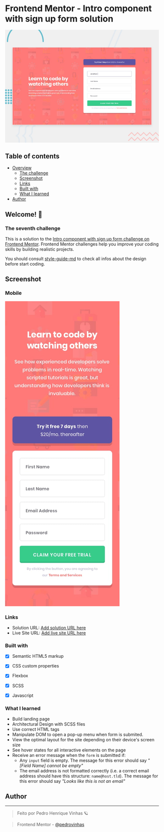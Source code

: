 # Frontend Mentor - Intro component with sign up form solution

![Design preview for the Intro component with sign up form coding challenge](./design/desktop-preview.jpg)
## Table of contents

- [Overview](#overview)
  - [The challenge](#the-challenge)
  - [Screenshot](#screenshot)
  - [Links](#links)
  - [Built with](#built-with)
  - [What I learned](#what-i-learned)
- [Author](#author) 
## Welcome! 👋

### The seventh challenge

This is a solution to the [Intro component with sign up form challenge on Frontend Mentor](https://www.frontendmentor.io/challenges/intro-component-with-signup-form-5cf91bd49edda32581d28fd1). Frontend Mentor challenges help you improve your coding skills by building realistic projects. 

You should consult [style-guide-md](https://github.com/Pedrovinhas/front-end-mentor/blob/master/newbie/intro-component-with-singup-form-master/style-guide.md) to check all infos about the design before start coding.

## Screenshot
### Mobile
<div>
<img  src="./design/mobile-design.jpg" alt="Exemplo da aplicação" width="375px">
</div>

### Links

- Solution URL: [Add solution URL here](https://your-solution-url.com)
- Live Site URL: [Add live site URL here](https://your-live-site-url.com)

### Built with

- [x]  Semantic HTML5 markup
- [x]  CSS custom properties
- [x]  Flexbox
- [x]  SCSS
- [x]  Javascript


### What I learned
- Build landing page
- Architectural Design with SCSS files
- Use correct HTML tags
- Manipulate DOM to open a pop-up menu when form is submited.
- View the optimal layout for the site depending on their device's screen size
- See hover states for all interactive elements on the page
- Receive an error message when the `form` is submitted if:
  - Any `input` field is empty. The message for this error should say *"[Field Name] cannot be empty"*
  - The email address is not formatted correctly (i.e. a correct email address should have this structure: `name@host.tld`). The message for this error should say *"Looks like this is not an email"*

## Author
---
> Feito por Pedro Henrique Vinhas 🪐

> Frontend Mentor - [@pedrovinhas](https://www.frontendmentor.io/profile/pedrovinhas)
